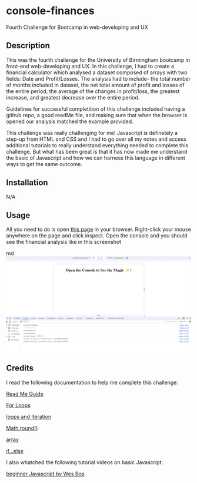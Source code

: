 # console-finances
Fourth Challenge for Bootcamp in web-developing and UX
## Description

This was the fourth challenge for the University of Birmingham bootcamp in front-end web-developing and UX. In this challenge, I had to create a financial calculator which analysed a dataset composed of arrays with two fields: Date and Profit/Losses. The analysis had to include- the total number of months included in dataset, the net total amount of profit and losses of the entire period, the average of the changes in profit/loss, the greatest increase, and greatest decrease over the entire period. 

Guidelines for successful completition of this challenge included having a github repo, a good readMe file, and making sure that when the browser is opened our analysis matched the example provided. 

This challenge was really challenging for me! Javascript is definetely a step-up from HTML and CSS and I had to go over all my notes and access additional tutorials to really understand everything needed to complete this challenge. But what has been great is that it has now made me understand the basic of Javascript and how we can harness this language in different ways to get the same outcome. 


## Installation

N/A

## Usage

 All you need to do is open [this page](https://coding-boot-camp.github.io/full-stack/github/professional-readme-guide) in your browser. Right-click your mouse anywhere on the page and click inspect. Open the console and you should see the financial analysis like in this screenshot

md
    ![Screenshot 1](./starter/consolelogscreenshot.png)


    
## Credits

I read the following documentation to help me complete this challenge: 

[Read Me Guide](https://coding-boot-camp.github.io/full-stack/github/professional-readme-guide)

[For Loops](https://developer.mozilla.org/en-US/docs/Web/JavaScript/Reference/Statements/for...of)

[loops and iteration](https://developer.mozilla.org/en-US/docs/Web/JavaScript/Guide/Loops_and_iteration#for_statement/)

[Math.round()](https://developer.mozilla.org/en-US/docs/Web/JavaScript/Reference/Global_Objects/Math/round)

[array](ttps://developer.mozilla.org/en-US/docs/Web/JavaScript/Reference/Global_Objects/Array)

[if...else](https://developer.mozilla.org/en-US/docs/Web/JavaScript/Reference/Statements/if...else)

I also whatched the following tutorial videos on basic Javascript: 

[beginner Javascript by Wes Bos](https://courses.wesbos.com/account)

